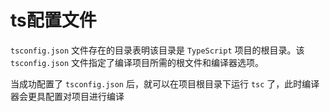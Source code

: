 # ts配置文件
`tsconfig.json` 文件存在的目录表明该目录是 `TypeScript` 项目的根目录。该 `tsconfig.json` 文件指定了编译项目所需的根文件和编译器选项。

当成功配置了 `tsconfig.json` 后，就可以在项目根目录下运行 `tsc` 了，此时编译器会更具配置对项目进行编译